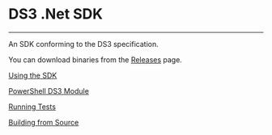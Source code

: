 # DS3 .Net SDK

---

An SDK conforming to the DS3 specification.

You can download binaries from the [Releases](../../releases) page.

[Using the SDK](../../wiki/Using-the-SDK)

[PowerShell DS3 Module](../../wiki/PowerShell-DS3-Module)

[Running Tests](../../wiki/Running-Tests)

[Building from Source](../../wiki/Building-from-Source)
